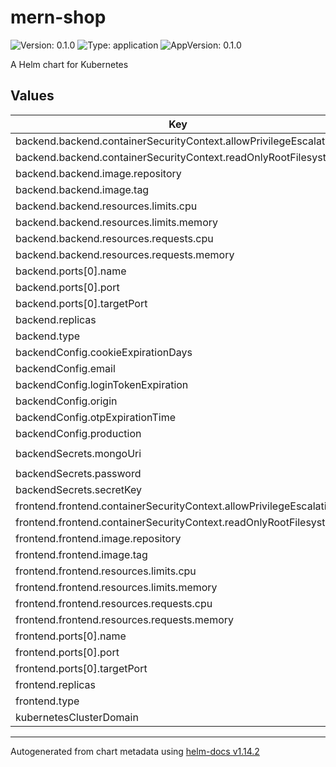 # mern-shop

![Version: 0.1.0](https://img.shields.io/badge/Version-0.1.0-informational?style=flat-square) ![Type: application](https://img.shields.io/badge/Type-application-informational?style=flat-square) ![AppVersion: 0.1.0](https://img.shields.io/badge/AppVersion-0.1.0-informational?style=flat-square)

A Helm chart for Kubernetes

## Values

| Key | Type | Default | Description |
|-----|------|---------|-------------|
| backend.backend.containerSecurityContext.allowPrivilegeEscalation | bool | `false` |  |
| backend.backend.containerSecurityContext.readOnlyRootFilesystem | bool | `false` |  |
| backend.backend.image.repository | string | `"lexops/mern-shop-backend"` |  |
| backend.backend.image.tag | string | `"1.0.0"` |  |
| backend.backend.resources.limits.cpu | string | `"500m"` |  |
| backend.backend.resources.limits.memory | string | `"512Mi"` |  |
| backend.backend.resources.requests.cpu | string | `"250m"` |  |
| backend.backend.resources.requests.memory | string | `"256Mi"` |  |
| backend.ports[0].name | string | `"8000"` |  |
| backend.ports[0].port | int | `8000` |  |
| backend.ports[0].targetPort | int | `8000` |  |
| backend.replicas | int | `2` |  |
| backend.type | string | `"ClusterIP"` |  |
| backendConfig.cookieExpirationDays | string | `"30"` |  |
| backendConfig.email | string | `"demo@gmail.com"` |  |
| backendConfig.loginTokenExpiration | string | `"30d"` |  |
| backendConfig.origin | string | `"http://localhost:8080"` |  |
| backendConfig.otpExpirationTime | string | `"120000"` |  |
| backendConfig.production | string | `"false"` |  |
| backendSecrets.mongoUri | string | `"mongodb+srv://lexops:pUUeZAXrEEyLHQQ7@cluster0.ekai2.mongodb.net/mern-shop"` |  |
| backendSecrets.password | string | `"helloWorld@123"` |  |
| backendSecrets.secretKey | string | `"supersecret"` |  |
| frontend.frontend.containerSecurityContext.allowPrivilegeEscalation | bool | `false` |  |
| frontend.frontend.containerSecurityContext.readOnlyRootFilesystem | bool | `false` |  |
| frontend.frontend.image.repository | string | `"lexops/mern-shop-frontend"` |  |
| frontend.frontend.image.tag | string | `"1.0.0"` |  |
| frontend.frontend.resources.limits.cpu | string | `"200m"` |  |
| frontend.frontend.resources.limits.memory | string | `"256Mi"` |  |
| frontend.frontend.resources.requests.cpu | string | `"100m"` |  |
| frontend.frontend.resources.requests.memory | string | `"128Mi"` |  |
| frontend.ports[0].name | string | `"8080"` |  |
| frontend.ports[0].port | int | `8080` |  |
| frontend.ports[0].targetPort | int | `80` |  |
| frontend.replicas | int | `2` |  |
| frontend.type | string | `"ClusterIP"` |  |
| kubernetesClusterDomain | string | `"cluster.local"` |  |

----------------------------------------------
Autogenerated from chart metadata using [helm-docs v1.14.2](https://github.com/norwoodj/helm-docs/releases/v1.14.2)
